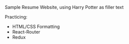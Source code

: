 Sample Resume Website, using Harry Potter as filler text

Practicing:
+ HTML/CSS Formatting
+ React-Router
+ Redux
